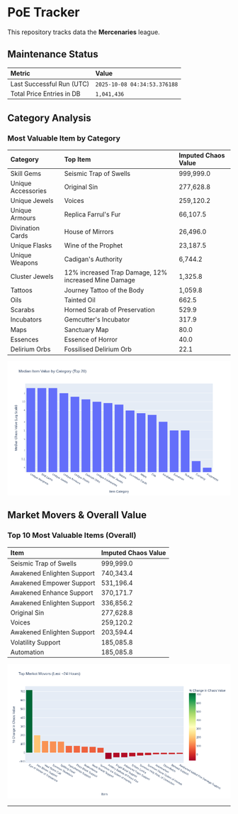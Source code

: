 # PoE Tracker

This repository tracks data the **Mercenaries** league.

## Maintenance Status

<!-- START_MAINTENANCE -->
| Metric | Value |
|:---|:---|
| Last Successful Run (UTC) | `2025-10-08 04:34:53.376188` |
| Total Price Entries in DB | `1,041,436` |

<!-- END_MAINTENANCE -->

## Category Analysis

<!-- START_CATEGORY_ANALYSIS -->
### Most Valuable Item by Category
| Category | Top Item | Imputed Chaos Value |
| :--- | :--- | :--- |
| Skill Gems | Seismic Trap of Swells | 999,999.0 |
| Unique Accessories | Original Sin | 277,628.8 |
| Unique Jewels | Voices | 259,120.2 |
| Unique Armours | Replica Farrul's Fur | 66,107.5 |
| Divination Cards | House of Mirrors | 26,496.0 |
| Unique Flasks | Wine of the Prophet | 23,187.5 |
| Unique Weapons | Cadigan's Authority | 6,744.2 |
| Cluster Jewels | 12% increased Trap Damage, 12% increased Mine Damage | 1,325.8 |
| Tattoos | Journey Tattoo of the Body | 1,059.8 |
| Oils | Tainted Oil | 662.5 |
| Scarabs | Horned Scarab of Preservation | 529.9 |
| Incubators | Gemcutter's Incubator | 317.9 |
| Maps | Sanctuary Map | 80.0 |
| Essences | Essence of Horror | 40.0 |
| Delirium Orbs | Fossilised Delirium Orb | 22.1 |


![Category Analysis Chart](charts/category_analysis.png)
<!-- END_CATEGORY_ANALYSIS -->

## Market Movers & Overall Value

<!-- START_ANALYSIS -->
### Top 10 Most Valuable Items (Overall)
| Item | Imputed Chaos Value |
| :--- | :--- |
| Seismic Trap of Swells | 999,999.0 |
| Awakened Enlighten Support | 740,343.4 |
| Awakened Empower Support | 531,196.4 |
| Awakened Enhance Support | 370,171.7 |
| Awakened Enlighten Support | 336,856.2 |
| Original Sin | 277,628.8 |
| Voices | 259,120.2 |
| Awakened Enlighten Support | 203,594.4 |
| Volatility Support | 185,085.8 |
| Automation | 185,085.8 |


![Market Movers Chart](charts/market_movers.png)
<!-- END_ANALYSIS -->

---
